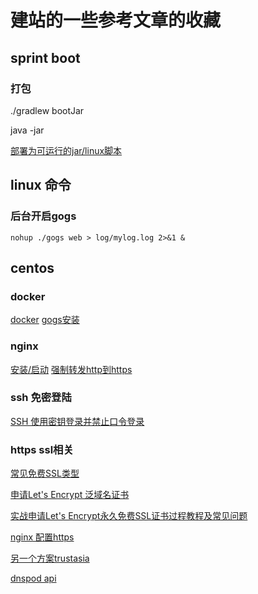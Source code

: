 # 建站的一些参考文章的收藏

## sprint boot

### 打包
./gradlew bootJar

java -jar 

[部署为可运行的jar/linux脚本](https://www.cnblogs.com/woshimrf/p/5887293.html)

## linux 命令

### 后台开启gogs
```
nohup ./gogs web > log/mylog.log 2>&1 &
```

## centos

### docker
[docker](http://www.runoob.com/docker/centos-docker-install.html)
[gogs安装](https://www.linuxidc.com/Linux/2016-04/130600.htm)

### nginx
[安装/启动](https://blog.csdn.net/oldguncm/article/details/78855000)
[强制转发http到https](https://www.cnblogs.com/kevingrace/p/6187072.html)

### ssh 免密登陆
[SSH 使用密钥登录并禁止口令登录](https://www.cnblogs.com/elesos/p/6266871.html)

### https ssl相关

[常见免费SSL类型](http://www.freehao123.com/free-ssl-paihang/)

[申请Let's Encrypt 泛域名证书](http://www.laozuo.org/11668.html)

[实战申请Let's Encrypt永久免费SSL证书过程教程及常见问题](http://www.laozuo.org/7676.html)

[nginx 配置https](http://www.laozuo.org/11696.html)

[另一个方案trustasia](https://www.trustasia.com/trustasia)

[dnspod api](https://www.dnspod.cn/console/user/security?)
